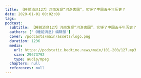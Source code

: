 ```yaml
---
title: 【睡前消息127】河南发现“河洛古国”，实锤了中国五千年历史？
date: 2020-01-01 00:02:08
tags:
podcast:
  subtitle: 【睡前消息127】河南发现“河洛古国”，实锤了中国五千年历史？
  authors: ['《睡前消息》编辑部']
  cover: /podcasts/main/assets/logo.png
  duration: 1236
  media:
    url: https://podstatic.bedtime.news/main/101-200/127.mp3
    size: 29673792
    type: audio/mpeg
  chapters: null
  references: null
---
```

